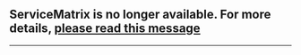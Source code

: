 ## ServiceMatrix is no longer available. For more details, [please read this message](http://www.particular.net/servicematrix)
----------

